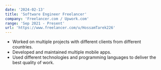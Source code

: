 ```yaml
---
date: '2024-02-13'
title: 'Software Engineer Freelancer'
company: 'Freelancer.com / Upwork.com'
range: 'Sep 2021 - Present'
url: 'https://www.freelancer.com/u/HossamTarek226'
---
```


- Worked on multiple projects with different clients from different countries.
- Developed and maintained multiple mobile apps.
- Used different technologies and programming languages to deliver the best quality of work.
